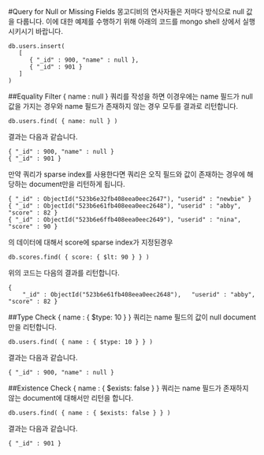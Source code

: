 #Query for Null or Missing Fields
몽고디비의 연사자들은 저마다 방식으로 null 값을 다룹니다.
이에 대한 예제를 수행하기 위해 아래의 코드를 mongo shell 상에서 실행시키시기 바랍니다.

```
db.users.insert(
   [
      { "_id" : 900, "name" : null },
      { "_id" : 901 }
   ]
)
```

##Equality Filter
{ name : null } 쿼리를 작성을 하면 이경우에는 name 필드가 null 값을 가지는 경우와 name 필드가 존재하지 않는 경우 모두를 결과로 리턴합니다.

```
db.users.find( { name: null } )
```

결과는 다음과 같습니다.

```
{ "_id" : 900, "name" : null }
{ "_id" : 901 }
```

만약 쿼리가 sparse index를 사용한다면 쿼리은 오직 필드와 값이 존재하는 경우에 해당하는 document만을 리턴하게 됩니다.

```
{ "_id" : ObjectId("523b6e32fb408eea0eec2647"), "userid" : "newbie" }
{ "_id" : ObjectId("523b6e61fb408eea0eec2648"), "userid" : "abby", "score" : 82 }
{ "_id" : ObjectId("523b6e6ffb408eea0eec2649"), "userid" : "nina", "score" : 90 }
```
의 데이터에 대해서 score에 sparse index가 지정된경우 

```
db.scores.find( { score: { $lt: 90 } } )
```

위의 코드는 다음의 결과를 리턴합니다.

```
{ 
	"_id" : ObjectId("523b6e61fb408eea0eec2648"), 	"userid" : "abby", "score" : 82 }
```

##Type Check
{ name : { $type: 10 } } 쿼리는 name 필드의 값이 null document만을 리턴합니다.

```
db.users.find( { name : { $type: 10 } } )
```
결과는 다음과 같습니다.

```
{ "_id" : 900, "name" : null }
```

##Existence Check
{ name : { $exists: false } } 쿼리는 name 필드가 존재하지 않는 document에 대해서만 리턴을 합니다.

```
db.users.find( { name : { $exists: false } } )
```
결과는 다음과 같습니다.

```
{ "_id" : 901 }
```





